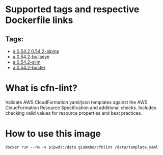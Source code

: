 # Supported tags and respective Dockerfile links

## Tags:
* [a 0.54.2,0.54.2-alpine](https://hub.docker.com/layers/169135973/giammbo/cfn-lint/0.54.2-buster/images/sha256-72d5571cbfc96f591a302f1b6eb1bdc48977aca790ca5293817d76f745fda676?context=repo)
* [a 0.54.2-bullseye](https://hub.docker.com/layers/169135840/giammbo/cfn-lint/0.54.2-bullseye/images/sha256-4ffe93401641b0a290c76e3710a5381349056dc287fd53ec02c5b78f287f11f8?context=repo)
* [a 0.54.2-slim](https://hub.docker.com/layers/169135907/giammbo/cfn-lint/0.54.2-slim/images/sha256-a1549f28a07001d923527c33b328cf64ec80bac6e8cd8f112e5d5611007bcf9f?context=repo)
* [a 0.54.2-buster](https://hub.docker.com/layers/169135973/giammbo/cfn-lint/0.54.2-buster/images/sha256-72d5571cbfc96f591a302f1b6eb1bdc48977aca790ca5293817d76f745fda676?context=repo)

# What is cfn-lint?
Validate AWS CloudFormation yaml/json templates against the AWS CloudFormation Resource Specification and additional checks. Includes checking valid values for resource properties and best practices.

# How to use this image

`docker run --rm -v $(pwd):/data giammbo/cfnlint /data/template.yaml`